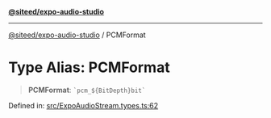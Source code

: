 [**@siteed/expo-audio-studio**](../README.md)

***

[@siteed/expo-audio-studio](../README.md) / PCMFormat

# Type Alias: PCMFormat

> **PCMFormat**: `` `pcm_${BitDepth}bit` ``

Defined in: [src/ExpoAudioStream.types.ts:62](https://github.com/deeeed/expo-audio-stream/blob/acf23f6c5feaf05159a3376898117bd6525f08bd/packages/expo-audio-studio/src/ExpoAudioStream.types.ts#L62)
